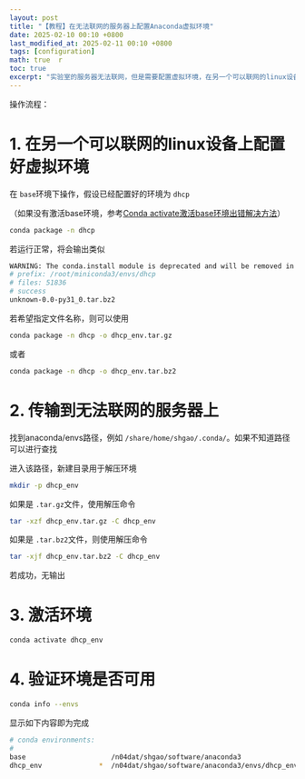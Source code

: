 ```yaml
---
layout: post  
title: "【教程】在无法联网的服务器上配置Anaconda虚拟环境"  
date: 2025-02-10 00:10 +0800  
last_modified_at: 2025-02-11 00:10 +0800  
tags: [configuration]  
math: true  r
toc: true  
excerpt: "实验室的服务器无法联网，但是需要配置虚拟环境，在另一个可以联网的linux设备上配置好虚拟环境再传输到服务器上"
---
```

操作流程：

# 1. 在另一个可以联网的linux设备上配置好虚拟环境

在 `base`环境下操作，假设已经配置好的环境为 `dhcp`

（如果没有激活base环境，参考[Conda activate激活base环境出错解决方法](https://sihan0229.github.io/2025/02/03/Conda-activate.html)）

```bash
conda package -n dhcp
```

若运行正常，将会输出类似

```bash
WARNING: The conda.install module is deprecated and will be removed in a future release.
# prefix: /root/miniconda3/envs/dhcp
# files: 51836
# success
unknown-0.0-py31_0.tar.bz2
```

若希望指定文件名称，则可以使用

```bash
conda package -n dhcp -o dhcp_env.tar.gz
```

或者

```bash
conda package -n dhcp -o dhcp_env.tar.bz2
```

# 2. 传输到无法联网的服务器上

找到anaconda/envs路径，例如 `/share/home/shgao/.conda/`。如果不知道路径可以进行查找

进入该路径，新建目录用于解压环境

```bash
mkdir -p dhcp_env
```

如果是 `.tar.gz`文件，使用解压命令

```bash
tar -xzf dhcp_env.tar.gz -C dhcp_env
```

如果是 `.tar.bz2`文件，则使用解压命令

```bash
tar -xjf dhcp_env.tar.bz2 -C dhcp_env
```

若成功，无输出

# 3. 激活环境

```bash
conda activate dhcp_env
```

# 4. 验证环境是否可用

```bash
conda info --envs
```

显示如下内容即为完成

```bash
# conda environments:
#
base                     /n04dat/shgao/software/anaconda3
dhcp_env              *  /n04dat/shgao/software/anaconda3/envs/dhcp_env
```
